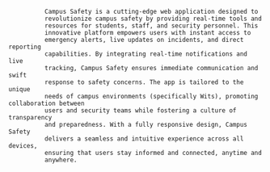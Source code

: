              Campus Safety is a cutting-edge web application designed to
              revolutionize campus safety by providing real-time tools and
              resources for students, staff, and security personnel. This
              innovative platform empowers users with instant access to
              emergency alerts, live updates on incidents, and direct reporting
              capabilities. By integrating real-time notifications and live
              tracking, Campus Safety ensures immediate communication and swift
              response to safety concerns. The app is tailored to the unique
              needs of campus environments (specifically Wits), promoting collaboration between
              users and security teams while fostering a culture of transparency
              and preparedness. With a fully responsive design, Campus Safety
              delivers a seamless and intuitive experience across all devices,
              ensuring that users stay informed and connected, anytime and
              anywhere.
